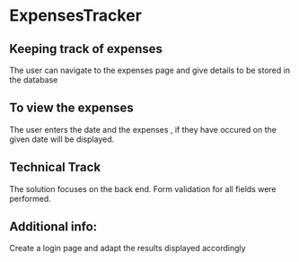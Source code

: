 # ExpensesTracker

## Keeping track of expenses

The user can navigate to the expenses page and give details to be stored in the database

## To view the expenses

The user enters the date and the expenses , if they have occured on the given date will be displayed.

## Technical Track
The solution focuses on the back end. Form validation for all fields were performed.

## Additional info:
 Create a login page and adapt the results displayed accordingly
 

